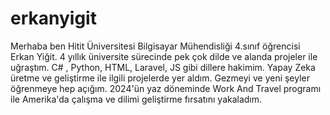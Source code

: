 # erkanyigit
Merhaba ben Hitit Üniversitesi Bilgisayar Mühendisliği 4.sınıf öğrencisi Erkan Yiğit. 4 yıllık üniversite sürecinde pek
çok dilde ve alanda projeler ile uğraştım. C# , Python, HTML, Laravel, JS gibi dillere hakimim. Yapay Zeka üretme ve geliştirme ile ilgili projelerde yer aldım. Gezmeyi ve yeni şeyler öğrenmeye hep açığım. 2024'ün yaz döneminde Work
And Travel programı ile Amerika'da çalışma ve dilimi geliştirme fırsatını yakaladım. 
